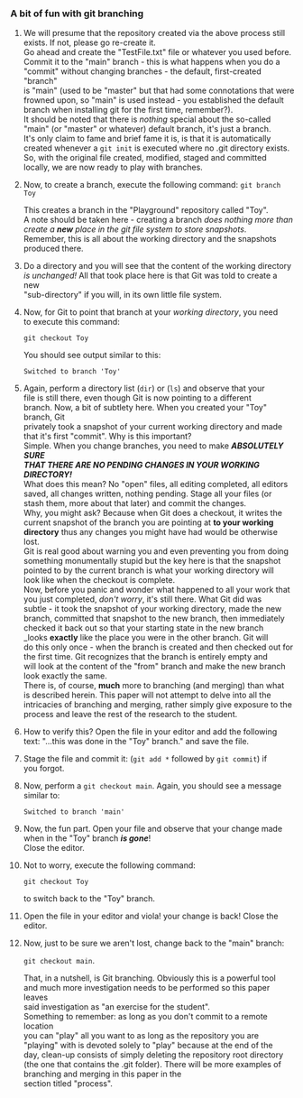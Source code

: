 ### A bit of fun with git branching

  1.  We will presume that the repository created via the above process still  
      exists. If not, please go re-create it.  
      Go ahead and create the "TestFile.txt" file or whatever you used before.  
      Commit it to the "main" branch - this is what happens when you do a  
      "commit" without changing branches - the default, first-created "branch"  
      is "main" (used to be "master" but that had some connotations that were  
      frowned upon, so "main" is used instead - you established the default  
      branch when installing git for the first time, remember?).  
      It should be noted that there is _nothing_ special about the so-called  
      "main" (or "master" or whatever) default branch, it's just a branch.  
      It's only claim to fame and brief fame it is, is that it is automatically  
      created whenever a `git init` is executed where no .git directory exists.  
      So, with the original file created, modified, staged and committed  
      locally, we are now ready to play with branches.
  2.  Now, to create a branch, execute the following command:
        `git branch Toy`

      This creates a branch in the "Playground" repository called "Toy".  
      A note should be taken here - creating a branch _does nothing more than_  
      _create a **new** place in the git file system to store snapshots_.  
      Remember, this is all about the working directory and the snapshots  
      produced there.
  3.  Do a directory and you will see that the content of the working directory  
      _is unchanged!_
      All that took place here is that Git was told to create a new  
      "sub-directory" if you will, in its own little file system.
  4.  Now, for Git to point that branch at your _working directory_, you need  
      to execute this command:

      `git checkout Toy`  
      
      You should see output similar to this:
      ```
      Switched to branch 'Toy'
      ```
  5.  Again, perform a directory list (`dir`) or (`ls`) and observe that your  
      file is still there, even though Git is now pointing to a different  
      branch. 
      Now, a bit of subtlety here. When you created your "Toy" branch, Git  
      privately took a snapshot of your current working directory and made  
      that it's first "commit". Why is this important?  
      Simple. When you change branches, you need to make **_ABSOLUTELY SURE  
      THAT THERE ARE NO PENDING CHANGES IN YOUR WORKING DIRECTORY!_**  
      What does this mean? No "open" files, all editing completed, all editors  
      saved, all changes written, nothing pending. Stage all your files (or  
      stash them, more about that later) and commit the changes.  
      Why, you might ask? Because when Git does a checkout, it writes the  
      current snapshot of the branch you are pointing at **to your working  
      directory** thus any changes you might have had would be otherwise lost.  
      Git is real good about warning you and even preventing you from doing  
      something monumentally stupid but the key here is that the snapshot  
      pointed to by the current branch is what your working directory will  
      look like when the checkout is complete.  
      Now, before you panic and wonder what happened to all your work that  
      you just completed, _don't worry_, it's still there. What Git did was  
      subtle - it took the snapshot of your working directory, made the new  
      branch, committed that snapshot to the new branch, then immediately  
      checked it back out so that your starting state in the new branch  
      _looks **exactly** like the place you were in the other branch. Git will  
      do this only once - when the branch is created and then checked out for  
      the first time. Git recognizes that the branch is entirely empty and  
      will look at the content of the "from" branch and make the new branch  
      look exactly the same.  
      There is, of course, **much** more to branching (and merging) than what  
      is described herein. This paper will not attempt to delve into all the  
      intricacies of branching and merging, rather simply give exposure to the  
      process and leave the rest of the research to the student.  
  6.  How to verify this? Open the file in your editor and add the following  
      text: "...this was done in the "Toy" branch." and save the file.
  7.  Stage the file and commit it: (`git add *` followed by `git commit`) if  
      you forgot.
  8.  Now, perform a `git checkout main`. Again, you should see a message  
      similar to:  
      ```
      Switched to branch 'main'  
      ```  
  9.  Now, the fun part. Open your file and observe that your change made  
      when in the "Toy" branch **_is gone_**!  
      Close the editor.
  10. Not to worry, execute the following command:  

      `git checkout Toy`  
  
      to switch back to the "Toy" branch.
  11. Open the file in your editor and viola! your change is back! Close the  
      editor.  
  12. Now, just to be sure we aren't lost, change back to the "main" branch:  
  
      `git checkout main`.  
  
      That, in a nutshell, is Git branching. Obviously this is a powerful tool  
      and much more investigation needs to be performed so this paper leaves  
      said investigation as "an exercise for the student".  
      Something to remember: as long as you don't commit to a remote location  
      you can "play" all you want to as long as the repository you are  
      "playing" with is devoted solely to "play" because at the end of the  
      day, clean-up consists of simply deleting the repository root directory  
      (the one that contains the .git folder).
      There will be more examples of branching and merging in this paper in the  
      section titled "process".  
